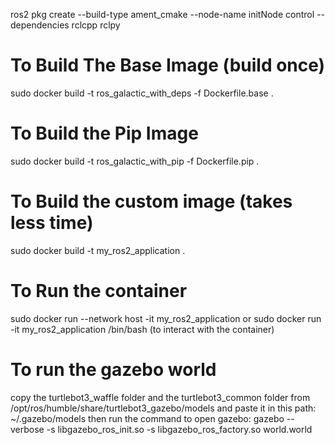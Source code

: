 ros2 pkg create --build-type ament_cmake --node-name initNode control --dependencies rclcpp rclpy

# To Build The Base Image (build once)
sudo docker build -t ros_galactic_with_deps -f Dockerfile.base .

# To Build the Pip Image 
sudo docker build -t ros_galactic_with_pip -f Dockerfile.pip .

# To Build the custom image (takes less time)
sudo docker build -t my_ros2_application .

# To Run the container
sudo docker run --network host -it my_ros2_application 
or
sudo docker run -it my_ros2_application /bin/bash (to interact with the container)

# To run the gazebo world
copy the turtlebot3_waffle folder and the turtlebot3_common folder from /opt/ros/humble/share/turtlebot3_gazebo/models
and paste it in this path: ~/.gazebo/models 
then run the command to open gazebo: 
 gazebo --verbose -s libgazebo_ros_init.so -s libgazebo_ros_factory.so world.world 
